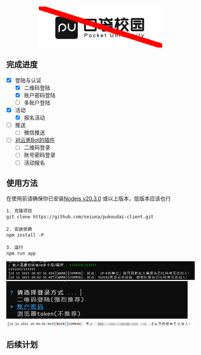<p align="center">
  <img src="img/icon.png" alt="我图片呢?" align="center">
</p>


## 完成进度
- [x] 登陆与认证
  - [x] 二维码登陆
  - [x] 账户密码登陆
  - [ ] 多账户登陆
- [x] 活动
  - [x] 报名活动
- [ ] 推送
  - [ ] 微信推送
- [ ] [对云崽Bot的插件](https://github.com/yoimiya-kokomi/Miao-Yunzai)
  - [ ] 二维码登录
  - [ ] 账号密码登录
  - [ ] 活动报名
## 使用方法

在使用前请确保你已安装[Nodejs v20.3.0](https://nodejs.org/en) 或以上版本，低版本应该也行

```shell
1. 克隆项目
git clone https://github.com/seiuna/pukoudai-client.git

2. 安装依赖
npm install -P

3. 运行
npm run app
```

![img/event.png](img/event1.png)
![img/event.png](img/login.png)
![img/event.png](img/over.png)
## 后续计划
